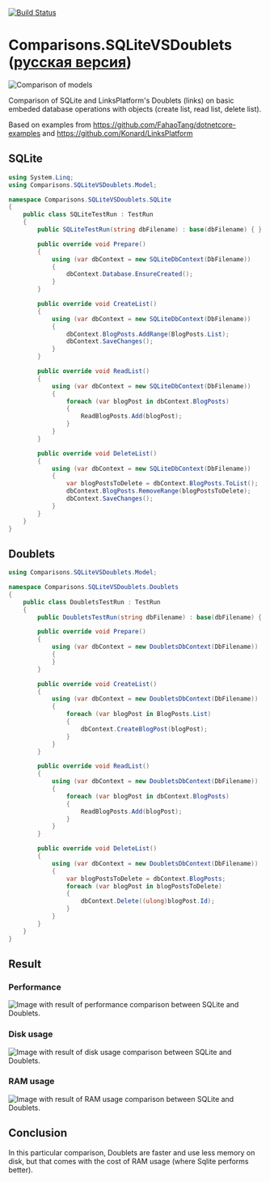 [![Build Status](https://travis-ci.com/linksplatform/Comparisons.SQLiteVSDoublets.svg?branch=master)](https://travis-ci.com/linksplatform/Comparisons.SQLiteVSDoublets)

# Comparisons.SQLiteVSDoublets ([русская версия](README.ru.md))

![Comparison of models](https://github.com/LinksPlatform/Documentation/raw/master/doc/ModelsComparison/relational_model_vs_associative_model_vs_links.png)

Comparison of SQLite and LinksPlatform's Doublets (links) on basic embeded database operations with objects (create list, read list, delete list).

Based on examples from https://github.com/FahaoTang/dotnetcore-examples and https://github.com/Konard/LinksPlatform

## SQLite
```C#
using System.Linq;
using Comparisons.SQLiteVSDoublets.Model;

namespace Comparisons.SQLiteVSDoublets.SQLite
{
    public class SQLiteTestRun : TestRun
    {
        public SQLiteTestRun(string dbFilename) : base(dbFilename) { }

        public override void Prepare()
        {
            using (var dbContext = new SQLiteDbContext(DbFilename))
            {
                dbContext.Database.EnsureCreated();
            }
        }

        public override void CreateList()
        {
            using (var dbContext = new SQLiteDbContext(DbFilename))
            {
                dbContext.BlogPosts.AddRange(BlogPosts.List);
                dbContext.SaveChanges();
            }
        }

        public override void ReadList()
        {
            using (var dbContext = new SQLiteDbContext(DbFilename))
            {
                foreach (var blogPost in dbContext.BlogPosts)
                {
                    ReadBlogPosts.Add(blogPost);
                }
            }
        }

        public override void DeleteList()
        {
            using (var dbContext = new SQLiteDbContext(DbFilename))
            {
                var blogPostsToDelete = dbContext.BlogPosts.ToList();
                dbContext.BlogPosts.RemoveRange(blogPostsToDelete);
                dbContext.SaveChanges();
            }
        }
    }
}
```

## Doublets
``` C#
using Comparisons.SQLiteVSDoublets.Model;

namespace Comparisons.SQLiteVSDoublets.Doublets
{
    public class DoubletsTestRun : TestRun
    {
        public DoubletsTestRun(string dbFilename) : base(dbFilename) { }

        public override void Prepare()
        {
            using (var dbContext = new DoubletsDbContext(DbFilename))
            {
            }
        }

        public override void CreateList()
        {
            using (var dbContext = new DoubletsDbContext(DbFilename))
            {
                foreach (var blogPost in BlogPosts.List)
                {
                    dbContext.CreateBlogPost(blogPost);
                }
            }
        }

        public override void ReadList()
        {
            using (var dbContext = new DoubletsDbContext(DbFilename))
            {
                foreach (var blogPost in dbContext.BlogPosts)
                {
                    ReadBlogPosts.Add(blogPost);
                }
            }
        }

        public override void DeleteList()
        {
            using (var dbContext = new DoubletsDbContext(DbFilename))
            {
                var blogPostsToDelete = dbContext.BlogPosts;
                foreach (var blogPost in blogPostsToDelete)
                {
                    dbContext.Delete((ulong)blogPost.Id);
                }
            }
        }
    }
}
```

## Result

### Performance
![Image with result of performance comparison between SQLite and Doublets.](https://raw.githubusercontent.com/linksplatform/Documentation/master/doc/Examples/sqlite_vs_doublets_performance.png "Result of performance comparison between SQLite and Doublets")

### Disk usage
![Image with result of disk usage comparison between SQLite and Doublets.](https://raw.githubusercontent.com/linksplatform/Documentation/master/doc/Examples/sqlite_vs_doublets_disk_usage.png "Result of disk usage comparison between SQLite and Doublets")

### RAM usage
![Image with result of RAM usage comparison between SQLite and Doublets.](https://raw.githubusercontent.com/linksplatform/Documentation/master/doc/Examples/sqlite_vs_doublets_ram_usage.png "Result of RAM usage comparison between SQLite and Doublets")

## Conclusion

In this particular comparison, Doublets are faster and use less memory on disk, but that comes with the cost of RAM usage (where Sqlite performs better).
